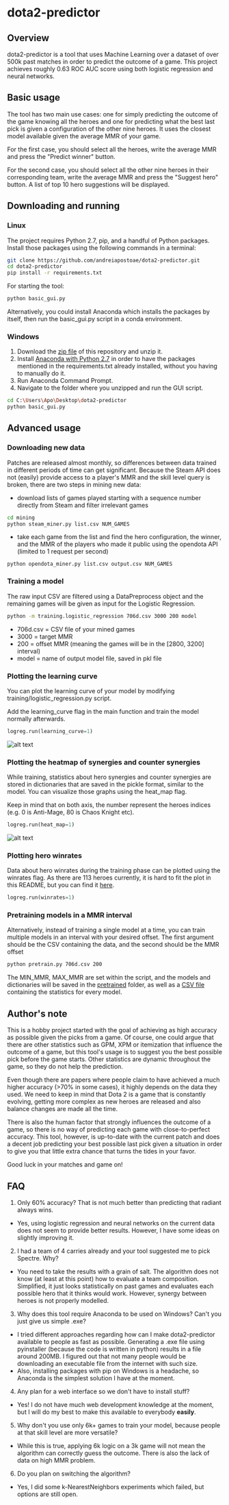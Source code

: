 # dota2-predictor

## Overview
dota2-predictor is a tool that uses Machine Learning over a dataset of over 500k past matches in order to predict the outcome of a game. This project achieves roughly 0.63 ROC AUC score using both logistic regression and neural networks.

## Basic usage

The tool has two main use cases: one for simply predicting the outcome of the game knowing all the heroes and one for predicting what the best last pick is given a configuration of the other nine heroes. It uses the closest model available given the average MMR of your game.

For the first case, you should select all the heroes, write the average MMR and press the "Predict winner" button.

For the second case, you should select all the other nine heroes in their corresponding team, write the average MMR and press the "Suggest hero" button. A list of top 10 hero suggestions will be displayed.


## Downloading and running
### Linux

The project requires Python 2.7, pip, and a handful of Python packages. Install those packages using the following commands in a terminal:
```bash
git clone https://github.com/andreiapostoae/dota2-predictor.git
cd dota2-predictor
pip install -r requirements.txt
```
For starting the tool:
```bash
python basic_gui.py
```

Alternatively, you could install Anaconda which installs the packages by itself, then run the basic_gui.py script in a conda environment. 

### Windows

1. Download the [zip file](https://github.com/andreiapostoae/dota2-predictor/archive/master.zip) of this repository and unzip it.
2. Install [Anaconda with Python 2.7](https://www.continuum.io/downloads) in order to have the packages mentioned in the requirements.txt already installed, without you having to manually do it. 
3. Run Anaconda Command Prompt.
4. Navigate to the folder where you unzipped and run the GUI script.
```bash
cd C:\Users\Apo\Desktop\dota2-predictor
python basic_gui.py
```

## Advanced usage

### Downloading new data
Patches are released almost monthly, so differences between data trained in different periods of time can get significant. Because the Steam API does not (easily) provide access to a player's MMR and the skill level query is broken, there are two steps in mining new data:
- download lists of games played starting with a sequence number directly from Steam and filter irrelevant games
```bash
cd mining
python steam_miner.py list.csv NUM_GAMES
```
- take each game from the list and find the hero configuration, the winner, and the MMR of the players who made it public using the opendota API (limited to 1 request per second)
```
python opendota_miner.py list.csv output.csv NUM_GAMES
```

### Training a model
The raw input CSV are filtered using a DataPreprocess object and the remaining games will be given as input for the Logistic Regression.
```bash
python -m training.logistic_regression 706d.csv 3000 200 model
```
- 706d.csv = CSV file of your mined games
- 3000 = target MMR
- 200 = offset MMR (meaning the games will be in the [2800, 3200] interval)
- model = name of output model file, saved in pkl file


### Plotting the learning curve
You can plot the learning curve of your model by modifying training/logistic_regression.py script.

Add the learning_curve flag in the main function and train the model normally afterwards.
```python
logreg.run(learning_curve=1)
```
![alt text](http://i.imgur.com/YxOpVtk.png)

### Plotting the heatmap of synergies and counter synergies
While training, statistics about hero synergies and counter synergies are stored in dictionaries that are saved in the pickle format, similar to the model. You can visualize those graphs using the heat_map flag.

Keep in mind that on both axis, the number represent the heroes indices (e.g. 0 is Anti-Mage, 80 is Chaos Knight etc).
```python
logreg.run(heat_map=1)
```

![alt text](http://i.imgur.com/eonS02J.png)

### Plotting hero winrates
Data about hero winrates during the training phase can be plotted using the winrates flag.
As there are 113 heroes currently, it is hard to fit the plot in this README, but you can find it [here](http://i.imgur.com/Sf2WRAx.png).
```python
logreg.run(winrates=1)
```

### Pretraining models in a MMR interval
Alternatively, instead of training a single model at a time, you can train multiple models in an interval with your desired offset. The first argument should be the CSV containing the data, and the second should be the MMR offset
```bash
python pretrain.py 706d.csv 200
```
The MIN_MMR, MAX_MMR are set within the script, and the models and dictionaries will be saved in the [pretrained](https://github.com/andreiapostoae/dota2-predictor/tree/master/pretrained) folder, as well as a [CSV file](https://github.com/andreiapostoae/dota2-predictor/blob/master/pretrained/results.csv) containing the statistics for every model.


## Author's note
This is a hobby project started with the goal of achieving as high accuracy as possible given the picks from a game. 
Of course, one could argue that there are other statistics such as GPM, XPM or itemization that influence the outcome of a game, but this tool's usage is to suggest you the best possible pick before the game starts. Other statistics are dynamic throughout the game, so they do not help the prediction.

Even though there are papers where people claim to have achieved a much higher accuracy (>70% in some cases), it highly depends on the data they used. 
We need to keep in mind that Dota 2 is a game that is constantly evolving, getting more complex as new heroes are released and also balance changes are made all the time.

There is also the human factor that strongly influences the outcome of a game, so there is no way of predicting each game with close-to-perfect accuracy.
This tool, however, is up-to-date with the current patch and does a decent job predicting your best possible last pick given a situation in order to give you that little extra chance that turns the tides in your favor.

Good luck in your matches and game on!

## FAQ

1. Only 60% accuracy? That is not much better than predicting that radiant always wins.
  * Yes, using logistic regression and neural networks on the current data does not seem to provide better results. However, I have some ideas on slightly improving it.

2. I had a team of 4 carries already and your tool suggested me to pick Spectre. Why?
  * You need to take the results with a grain of salt. The algorithm does not know (at least at this point) how to evaluate a team composition. Simplified, it just looks statistically on past games and evaluates each possible hero that it thinks would work. However, synergy between heroes is not properly modelled.

3. Why does this tool require Anaconda to be used on Windows? Can't you just give us simple .exe?
  * I tried different approaches regarding how can I make dota2-predictor available to people as fast as possible. Generating a .exe file using pyinstaller (because the code is written in python) results in a file around 200MB. I figured out that not many people would be downloading an executable file from the internet with such size.
  * Also, installing packages with pip on Windows is a headache, so Anaconda is the simplest solution I have at the moment.

4. Any plan for a web interface so we don't have to install stuff?
  * Yes! I do not have much web development knowledge at the moment, but I will do my best to make this available to everybody **easily**.

5. Why don't you use only 6k+ games to train your model, because people at that skill level are more versatile?
  * While this is true, applying 6k logic on a 3k game will not mean the algorithm can correctly guess the outcome. There is also the lack of data on high MMR problem.

6. Do you plan on switching the algorithm?
  * Yes, I did some k-NearestNeighbors experiments which failed, but options are still open.
